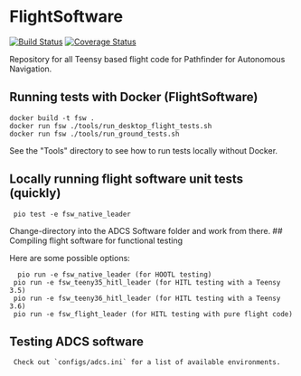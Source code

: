 # FlightSoftware

[![Build Status](https://travis-ci.org/pathfinder-for-autonomous-navigation/FlightSoftware.svg?branch=master)](https://travis-ci.org/pathfinder-for-autonomous-navigation/FlightSoftware)
[![Coverage Status](https://coveralls.io/repos/github/pathfinder-for-autonomous-navigation/FlightSoftware/badge.svg?branch=master)](https://coveralls.io/github/pathfinder-for-autonomous-navigation/FlightSoftware?branch=master)

Repository for all Teensy based flight code for Pathfinder for Autonomous Navigation.

## Running tests with Docker (FlightSoftware)

    docker build -t fsw .
    docker run fsw ./tools/run_desktop_flight_tests.sh
    docker run fsw ./tools/run_ground_tests.sh

See the "Tools" directory to see how to run tests locally without Docker.

## Locally running flight software unit tests (quickly)
     pio test -e fsw_native_leader

 
  Change-directory into the ADCS Software folder and work from there.		 ## Compiling flight software for functional testing

  Here are some possible options:

      pio run -e fsw_native_leader (for HOOTL testing)
     pio run -e fsw_teeny35_hitl_leader (for HITL testing with a Teensy 3.5)
     pio run -e fsw_teeny36_hitl_leader (for HITL testing with a Teensy 3.6)
     pio run -e fsw_flight_leader (for HITL testing with pure flight code)

  ## Testing ADCS software
     Check out `configs/adcs.ini` for a list of available environments.
